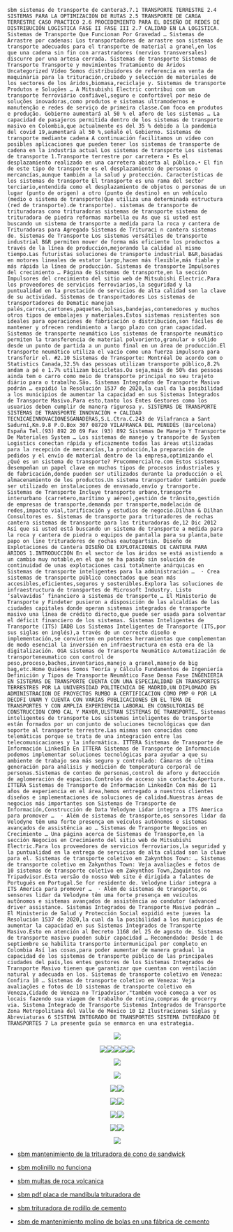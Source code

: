 
```
sbm sistemas de transporte de cantera3.7.1 TRANSPORTE TERRESTRE 2.4 SISTEMAS PARA LA OPTIMIZACIÓN DE RUTAS 2.5 TRANSPORTE DE CARGA TERRESTRE CASO PRACTICO 2.6 PROCEDIMIENTO PARA EL DISEÑO DE REDES DE DISTRIBUCIÓN LOGÍSTICA FASE II FASE III 2.7 CALIDAD EN LA LOGISTICA. Sistemas de Transporte Que Funcionan Por Gravedad … Sistemas de Arrastre por cadenas: Los transportadores de arrastre son sistemas de transporte adecuados para el transporte de material a granel,en los que una cadena sin fin con arrastradores (nervios transversales) discurre por una artesa cerrada. Sistemas de transporte Sistemas de Transporte Transporte y movimientos Tratamiento de Áridos Uncategorized Vídeo Somos distribuidores de referencia en venta de maquinaria para la trituración,cribado y selección de materiales de los sectores de los áridos,biomasa,reciclaje y. Sistemas de transporte Produtos e Soluções … A Mitsubishi Electric contribui com um transporte ferroviário confiável,seguro e confortável por meio de soluções inovadoras,como produtos e sistemas ultramodernos e manutenção e redes de serviço de primeira classe.Com foco em produtos e produção. Gobierno aumentará al 50 % el aforo de los sistemas … La capacidad de pasajeros permitida dentro de los sistemas de transporte masivo en Colombia,que actualmente es del 35 % debido a la pandemia del covid 19,aumentará al 50 %,señaló el Gobierno. Sistemas de transporte mediante cadena A continuación facilitamos un vídeo con posibles aplicaciones que pueden tener los sistemas de transporte de cadena en la industria actual Los sistemas de transporte Los sistemas de transporte 1.Transporte terrestre por carretera • Es el desplazamiento realizado en una carretera abierta al público.• El fin de este tipo de transporte es el desplazamiento de personas o mercancías,aunque también a la salud y protección. Características de los sistemas de transporte El transporte es una rama del sector terciario,entendida como el desplazamiento de objetos o personas de un lugar (punto de origen) a otro (punto de destino) en un vehículo (medio o sistema de transporte)Que utiliza una determinada estructura (red de transporte).de transporte). sistemas de transporte de trituradoras cono trituradoras sistemas de transporte sistema de trituradora de piedra reformas marbella eu As que si usted est buscando un sistema de transporte a medida para la roca y cantera de Trituradoras para Agregado Sistemas de Trituraci n cantera sistemas de. Sistemas de Transporte Los sistemas versátiles de transporte industrial B&R permiten mover de forma más eficiente los productos a través de la línea de producción,mejorando la calidad al mismo tiempo.Las futuristas soluciones de transporte industrial B&R,basadas en motores lineales de estator largo,hacen más flexible,más fiable y más rápida la línea de producción. Sistemas de transporte Impulsores del crecimiento … Página de Sistemas de transporte,en la sección Impulsores del crecimiento del sitio web de Mitsubishi Electric.Para los proveedores de servicios ferroviarios,la seguridad y la puntualidad en la prestación de servicios de alta calidad son la clave de su actividad. Sistemas de transportadores Los sistemas de transportadores de Dematic manejan palés,carros,cartones,paquetes,bolsas,bandejas,contenedores y muchos otros tipos de embalajes y materiales.Estos sistemas resistentes son ideales para operaciones de fabricación o distribución,son fáciles de mantener y ofrecen rendimiento a largo plazo con gran capacidad. Sistemas de transporte neumático Los sistemas de transporte neumático permiten la transferencia de material polvoriento,granular o sólido desde un punto de partida a un punto final en un área de producción.El transporte neumático utiliza el vacío como una fuerza impulsora para transferir el. #2.10 Sistemas de Transporte: Montréal De acordo com o Statistics Canada,32.5% das pessoas utilizam transporte público,8.2% andam a pé e 1.7% utilizam bicicletas.Ou seja,mais de 50% das pessoas ainda tem o carro como meio de transporte principal no seu trajeto diário para o trabalho.São. Sistemas Integrados de Transporte Masivo podrán … expidió la Resolución 1537 de 2020,la cual da la posibilidad a los municipios de aumentar la capacidad en sus Sistemas Integrados de Transporte Masivo.Para esto,tanto los Entes Gestores como los usuarios deben cumplir de manera rigurosa y. SISTEMAS DE TRANSPORTE SISTEMAS DE TRANSPORTE INNOVACIÓN + CALIDAD TECNICAEINNOVACIONESGANADERAS,S.L.Ctra.C.243 de Vilafranca a Sant Sadurní,Km.9.8 P.O.Box 307 08720 VILAFRANCA DEL PENEDÈS (Barcelona) España Tel.(93) 892 20 69 Fax (93) 892 Sistemas De Manejo Y Transporte De Materiales System … Los sistemas de manejo y transporte de System Logistics conectan rápida y eficazmente todas las áreas utilizadas para la recepción de mercancías,la producción,la preparación de pedidos y el envío de material dentro de la empresa,optimizando el ¿Qué es un sistema de transporte? Prucommercialre.com Estos sistemas desempeñan un papel clave en muchos tipos de procesos industriales y de fabricación,donde pueden ser utilizados durante la producción o el almacenamiento de los productos.Un sistema transportador también puede ser utilizado en instalaciones de envasado,envío y transporte. Sistemas de Transporte Incluye transporte urbano,transporte interurbano (carretero,marítimo y aéreo),gestión de tránsito,gestión de empresas de transporte,demanda por transporte,modelación de redes,impacto vial,tarificación y estudios de negocio.Dilhan & Dilhan Consultores es. Sistemas de transporte para trituradores de rochas cantera sistemas de transporte para las trituradoras de,12 Dic 2012 Así que si usted está buscando un sistema de transporte a medida para la roca y cantera de piedra o equipos de pantalla para su planta,bate papo on line trituradores de rochas eautopartsin. Diseño de Explotaciones de Cantera DISEÑO DE EXPLOTACIONES DE CANTERA PARA ÁRIDOS 1.INTRODUCCIÓN En el sector de los áridos se está asistiendo a un cambio muy notable,en el que se ha pasado sin solución de continuidad de unas explotaciones casi totalmente anárquicas en Sistemas de transporte inteligentes para la administración …  · Crea sistemas de transporte público conectados que sean más accesibles,eficientes,seguros y sostenibles.Explora las soluciones de infraestructura de transportes de Microsoft Industry. Listo ‘salvavidas’ financiero a sistemas de transporte … El Ministerio de Transporte y Findeter pusieron a disposición de las alcaldías de las ciudades capitales donde operan sistemas integrados de transporte masivo una línea de crédito directo,que puede ser usada para solventar el déficit financiero de los sistemas. Sistemas Inteligentes de Transporte (ITS) IADB Los Sistemas Inteligentes de Transporte (ITS,por sus siglas en inglés),a través de un correcto diseño e implementación,se convierten en potentes herramientas que complementan de modo esencial la inversión en infraestructura en esta era de la digitalización. OGA sistemas de Transporte Neumático Automatización de transporteneumatico con control de peso,proceso,baches,inventarios,manejo a granel,manejo de big bag,etc.Home Quiénes Somos Teoría y Cálculo Fundamentos de Ingeniería Definición y Tipos de Transporte Neumático Fase Densa Fase INGENIERIA EN SISTEMAS DE TRANSPORTE CUENTA CON UNA ESPECIALIDAD EN TRANSPORTES TERRESTRES POR LA UNIVERSIDAD POLITECNICA DE MADRID,UN DIPLOMADO EN ADMINISTRACION DE PROYECTOS RUMBO A CERTIFICACION COMO PMP ® POR LA DECDFI UNAM Y CUENTA CON VARIAS PUBLICACIONES EN EL TEMA DE TRANSPORTES Y CON AMPLIA EXPERIENCIA LABORAL EN CONSULTORIAS DE CONSTRUCCION COMO CAL Y MAYOR,ULSTRAN SISTEMAS DE TRANSPORTE… Sistemas inteligentes de transporte Los sistemas inteligentes de transporte están formados por un conjunto de soluciones tecnológicas que dan soporte al transporte terrestre.Las mismas son conocidas como telemáticas porque se trata de una integración entre las telecomunicaciones y la informática. ITTERA Sistemas de Transporte de Información LinkedIn En ITTERA Sistemas de Transporte de Información podemos implementar soluciones tecnológicas para ayudar a que su ambiente de trabajo sea más seguro y controlado: Cámaras de ultima generación para análisis y medición de temperatura corporal de personas.Sistemas de conteo de personas,control de aforo y detección de aglomeración de espacios.Controles de acceso sin contacto.Apertura. ITTERA Sistemas de Transporte de Información LinkedIn Con más de 11 años de experiencia en el área,hemos entregado a nuestros clientes diseños e implementaciones de soluciones de calidad.Nuestras áreas de negocios más importantes son Sistemas de Transporte de Información,Construcción de Data Velodyne Lidar integra a ITS America para promover …  · Além de sistemas de transporte,os sensores lidar da Velodyne têm uma forte presença em veículos autônomos e sistemas avançados de assistência ao … Sistemas de Transporte Negocios en Crecimiento … Una página acerca de Sistemas de Transporte,en la sección Negocios en Crecimiento del sitio web de Mitsubishi Electric.Para los proveedores de servicios ferroviarios,la seguridad y la puntualidad en la entrega de servicios de alta calidad son la clave para el. Sistemas de transporte coletivo em Zakynthos Town: … Sistemas de transporte coletivo em Zakynthos Town: Veja avaliações e fotos de 10 sistemas de transporte coletivo em Zakynthos Town,Zaquintos no Tripadvisor.Esta versão do nosso Web site é dirigida a falantes de Português em Portugal.Se for residente de. Velodyne Lidar integra a ITS America para promover …  · Além de sistemas de transporte,os sensores lidar da Velodyne têm uma forte presença em veículos autônomos e sistemas avançados de assistência ao condutor (advanced driver assistance. Sistemas Integrados de Transporte Masivo podrán … El Ministerio de Salud y Protección Social expidió este jueves la Resolución 1537 de 2020,la cual da la posibilidad a los municipios de aumentar la capacidad en sus Sistemas Integrados de Transporte Masivo.Esto en atención al Decreto 1168 del 25 de agosto de. Sistemas de transporte masivo pueden subir capacidad … Recomendado: Desde 1 de septiembre se habilita transporte intermunicipal por completo en Colombia Así las cosas,para poder aumentar de manera gradual la capacidad de los sistemas de transporte público de las principales ciudades del país,los entes gestores de los Sistemas Integrados de Transporte Masivo tienen que garantizar que cuentan con ventilación natural y adecuada en los. Sistemas de transporte coletivo em Veneza: Confira 10 … Sistemas de transporte coletivo em Veneza: Veja avaliações e fotos de 10 sistemas de transporte coletivo em Veneza,Cidade de Veneza no Tripadvisor."também você começa a ver os locais fazendo sua viagem de trabalho de rotina,compras de grocerry via. Sistema Integrado de Transporte Sistemas Integrados de Transporte Zona Metropolitana del Valle de México 10 12 Ilustraciones Siglas y Abreviaturas 6 SISTEMA INTEGRADO DE TRANSPORTES SISTEMA INTEGRADO DE TRANSPORTES 7 La presente guía se enmarca en una estrategia. 
```

<div align="center">

<a href="https://es-crusher.shibang-china.com/github&k=sbm+sistemas+de+transporte+de+cantera"><img src="https://static.shibang-china.com/es/crusher/logo.jpg"></a>

<a href="https://es-crusher.shibang-china.com/github&k=sbm+sistemas+de+transporte+de+cantera"><img src="https://static.shibang-china.com/es/crusher/index.jpg"></a><a href="https://es-crusher.shibang-china.com/material.htmlgithub&k=sbm+sistemas+de+transporte+de+cantera"><img src="https://static.shibang-china.com/es/crusher/material.jpg"></a><a href="https://es-crusher.shibang-china.com/application.htmlgithub&k=sbm+sistemas+de+transporte+de+cantera"><img src="https://static.shibang-china.com/es/crusher/application.jpg"></a><a href="https://es-crusher.shibang-china.com/aboutus.htmlgithub&k=sbm+sistemas+de+transporte+de+cantera"><img src="https://static.shibang-china.com/es/crusher/aboutus.jpg"></a><a href="https://es-crusher.shibang-china.com/contact.htmlgithub&k=sbm+sistemas+de+transporte+de+cantera"><img src="https://static.shibang-china.com/es/crusher/contact.jpg"></a>

<a href="https://es-crusher.shibang-china.com/github&k=sbm+sistemas+de+transporte+de+cantera"><img src="https://static.shibang-china.com/es/crusher/banner.jpg"></a>

<a href="https://swt.shibang-china.com/github&k=sbm+sistemas+de+transporte+de+cantera"><img src="https://static.shibang-china.com/es/crusher/text.jpg"></a>

<a href="https://swt.shibang-china.com/github&k=sbm+sistemas+de+transporte+de+cantera"><img src="https://static.shibang-china.com/es/crusher/chat.jpg"></a><a href="https://es-crusher.shibang-china.com/contact.htmlgithub&k=sbm+sistemas+de+transporte+de+cantera"><img src="https://static.shibang-china.com/es/crusher/message.jpg"></a>

<a href="https://es-crusher.shibang-china.com/products/pe.htmlgithub&k=sbm+sistemas+de+transporte+de+cantera"><img src="https://static.shibang-china.com/es/crusher/pe.jpg"></a><a href="https://es-crusher.shibang-china.com/products/pf.htmlgithub&k=sbm+sistemas+de+transporte+de+cantera"><img src="https://static.shibang-china.com/es/crusher/pf.jpg"></a>

<a href="https://es-crusher.shibang-china.com/products/hpt.htmlgithub&k=sbm+sistemas+de+transporte+de+cantera"><img src="https://static.shibang-china.com/es/crusher/hpt.jpg"></a><a href="https://es-crusher.shibang-china.com/products/vsi.htmlgithub&k=sbm+sistemas+de+transporte+de+cantera"><img src="https://static.shibang-china.com/es/crusher/vsi.jpg"></a>

<a href="https://es-crusher.shibang-china.com/products/klv.htmlgithub&k=sbm+sistemas+de+transporte+de+cantera"><img src="https://static.shibang-china.com/es/crusher/klv.jpg"></a><a href="https://es-crusher.shibang-china.com/products/portable.htmlgithub&k=sbm+sistemas+de+transporte+de+cantera"><img src="https://static.shibang-china.com/es/crusher/portable.jpg"></a>

<a href="https://swt.shibang-china.com/github&k=sbm+sistemas+de+transporte+de+cantera"><img src="https://static.shibang-china.com/es/crusher/case.jpg"></a>

</div>


* [sbm mantenimiento de la trituradora de cono de sandwick](sbm%20mantenimiento%20de%20la%20trituradora%20de%20cono%20de%20sandwick.md)

* [sbm molinillo no funciona](sbm%20molinillo%20no%20funciona.md)

* [sbm multas de roca volcanica](sbm%20multas%20de%20roca%20volcanica.md)

* [sbm pdf placa de mandíbula trituradora de](sbm%20pdf%20placa%20de%20mand%C3%ADbula%20trituradora%20de.md)

* [sbm trituradora de rodillo de cemento](sbm%20trituradora%20de%20rodillo%20de%20cemento.md)

* [sbm de mantenimiento molino de bolas en una fábrica de cemento](sbm%20de%20mantenimiento%20molino%20de%20bolas%20en%20una%20f%C3%A1brica%20de%20cemento.md)